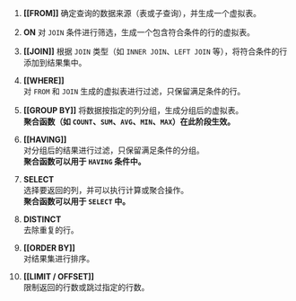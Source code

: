 1. **[[FROM]]**
    确定查询的数据来源（表或子查询），并生成一个虚拟表。
    
2. **ON**
    对 `JOIN` 条件进行筛选，生成一个包含符合条件的行的虚拟表。
    
3. **[[JOIN]]**
    根据 `JOIN` 类型（如 `INNER JOIN`、`LEFT JOIN` 等），将符合条件的行添加到结果集中。
    
4. **[[WHERE]]**  
    对 `FROM` 和 `JOIN` 生成的虚拟表进行过滤，只保留满足条件的行。
    
5. **[[GROUP BY]]**
    将数据按指定的列分组，生成分组后的虚拟表。  
    **聚合函数（如 `COUNT`、`SUM`、`AVG`、`MIN`、`MAX`）在此阶段生效。**
    
6. **[[HAVING]]**  
    对分组后的结果进行过滤，只保留满足条件的分组。  
    **聚合函数可以用于 `HAVING` 条件中。**
    
7. **SELECT**  
    选择要返回的列，并可以执行计算或聚合操作。  
    **聚合函数可以用于 `SELECT` 中。**
    
8. **DISTINCT**  
    去除重复的行。
    
9. **[[ORDER BY]]**  
    对结果集进行排序。
    
10. **[[LIMIT / OFFSET]]**  
    限制返回的行数或跳过指定的行数。